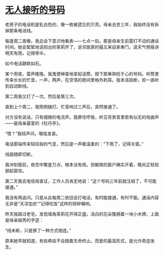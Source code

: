 # [无人接听的号码](https://hoo.be/mogushipin5)
老房子的电话机是乳白色的，像一枚被遗忘的贝壳。母亲去世三年，我始终没有拆掉那条电话线。

每逢周二夜晚，我总会下意识地看表——七点一刻。那是母亲生前雷打不动的通话时间。她会絮絮地说阳台的茉莉开了，说邻居家的猫又来自家串门，说天气预报讲明天有雨，记得带伞。

如今电话静默如石。

某个雨夜，雷声隆隆。我鬼使神差地拿起话筒，按下那串熟稔于心的号码。听筒里传来长长的忙音，一声，两声，在空荡的房间里格外刺耳。我本该挂断，却一直听到自动断线。

第二周我又打了一次。然后是第三次。

直到上个周二，我照例拨打。忙音响过三声后，突然接通了。

对方没有说话，只有细微的电流声。我屏住呼吸，听见背景音里若有似无的戏曲声——是母亲最爱的《牡丹亭》。

“喂？”我轻声问，喉咙发紧。

电话那端传来轻叹般的气息，然后是一声极温柔的：“下雨了，记得关窗。”

线路随即切断。

我冲到窗前，夜空中繁星万点，根本没有雨。但朝南的窗户确实开着，晚风正轻轻掀起窗帘。

第二天我去电信局查证，工作人员肯定地说：“这个号码三年前就注销了，不可能接通。”

我没有再追问。只是从此每周二依旧会打电话，有时能接通，有时不能。通话内容无非是“天凉加衣”“记得吃饭”这样的琐碎嘱咐。

昨天我路过老宅，发现墙角茉莉花开得正盛。洁白的花朵簇拥着一块小木牌，上面是母亲娟秀的字迹：

“线未断，只是换了一种方式相连。”

原来她早就知道，有些牵挂不会随着生命终止。而爱的最高形式，是允许奇迹发生。
